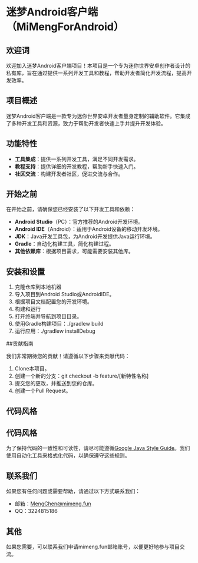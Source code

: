 # 迷梦Android客户端（MiMengForAndroid）

## 欢迎词

欢迎加入迷梦Android客户端项目！本项目是一个专为迷你世界安卓创作者设计的私有库，旨在通过提供一系列开发工具和教程，帮助开发者简化开发流程，提高开发效率。

## 项目概述

迷梦Android客户端是一款专为迷你世界安卓开发者量身定制的辅助软件。它集成了多种开发工具和资源，致力于帮助开发者快速上手并提升开发体验。

## 功能特性

- **工具集成**：提供一系列开发工具，满足不同开发需求。
- **教程支持**：提供详细的开发教程，帮助新手快速入门。
- **社区交流**：构建开发者社区，促进交流与合作。

## 开始之前

在开始之前，请确保您已经安装了以下开发工具和依赖：

- **Android Studio**（PC）：官方推荐的Android开发环境。
- **Android IDE**（Android）：适用于Android设备的移动开发环境。
- **JDK**：Java开发工具包，为Android开发提供Java运行环境。
- **Gradle**：自动化构建工具，简化构建过程。
- **其他依赖库**：根据项目需求，可能需要安装其他库。

## 安装和设置
1. 克隆仓库到本地机器
2. 导入项目到Android Studio或AndroidIDE。
3. 根据项目文档配置您的开发环境。
4. 构建和运行
5. 打开终端并导航到项目目录。
6. 使用Gradle构建项目：./gradlew build
7. 运行应用：./gradlew installDebug

##贡献指南

我们非常期待您的贡献！请遵循以下步骤来贡献代码：

1. Clone本项目。
2. 创建一个新的分支：git checkout -b feature/[新特性名称]
3. 提交您的更改，并推送到您的仓库。
4. 创建一个Pull Request。

## 代码风格

## 代码风格

为了保持代码的一致性和可读性，请尽可能遵循[Google Java Style Guide](https://google.github.io/styleguide/javaguide.html)。我们使用自动化工具来格式化代码，以确保遵守这些规则。

## 联系我们

如果您有任何问题或需要帮助，请通过以下方式联系我们：
- 邮箱：MengChen@mimeng.fun
- QQ：3224815186

## 其他

如果您需要，可以联系我们申请mimeng.fun邮箱账号，以便更好地参与项目交流。
 